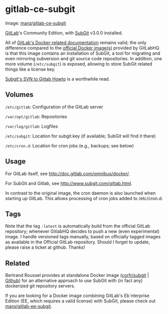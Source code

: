 # gitlab-ce-subgit

Image: [marq/gitlab-ce-subgit](https://hub.docker.com/r/marq/gitlab-ce-subgit/)

[GitLab](http://gitlab.org)'s Community Edition, with [SubGit](http://www.subgit.com) v3.0.0 installed.

All of [GitLab's Docker-related documentation](http://doc.gitlab.com/omnibus/docker/) remains valid; the only difference compared to the [official Docker image(s)](https://hub.docker.com/r/gitlab/gitlab-ce/) provided by GitLabHQ is that this image contains an installation of SubGit, a tool for migrating and even mirroring subversion and git source code repositories. In addition, one more volume (`/etc/subgit`) is exposed, allowing to store SubGit related  things like a license key.

[Subgit's SVN to Gitlab Howto](http://www.subgit.com/gitlab.html) is a worthwhile read.

## Volumes

`/etc/gitlab`: Configuration of the GitLab server

`/var/opt/gitlab`: Repositories

`/var/log/gitlab`: Logfiles

`/etc/subgit`: Location for subgit.key (if available; SubGit will find it there)

`/etc/cron.d`: Location for cron jobs (e.g., backups; see below)

## Usage

For GitLab itself, see http://doc.gitlab.com/omnibus/docker/.

For SubGit and Gitlab, see http://www.subgit.com/gitlab.html.

In contrast to the original image, the cron daemon is also launched when starting up GitLab. This allows processing of cron jobs added to /etc/cron.d. 

## Tags

Note that the tag `:latest` is automatically build from the official GitLab repository; whenever GitlabHQ decides to push a new (even experimental) image. I handle versioned tags manually, based on officially tagged images as available in the Official GitLab repository. Should I forget to update, please raise a ticket at github. Thanks!

## Related

Bertrand Roussel provides at standalone Docker image ([corfr/subgit](https://registry.hub.docker.com/u/corfr/subgit/) | [Github](https://github.com/CoRfr/docker-subgit)) for an alternative approach to use SubGit with (in fact any) dockerized git repository servers.

If you are looking for a Docker image combining GitLab's Eb´nterprise Edition (EE, which requires a valid license) with SubGit, please check out [marq/gitlab-ee-subgit](https://hub.docker.com/r/marq/gitlab-ee-subgit/).